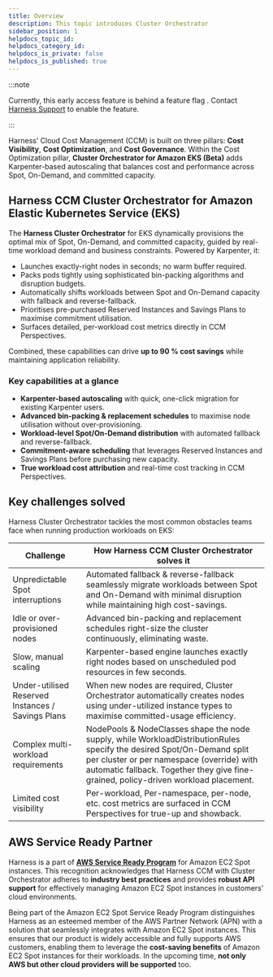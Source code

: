```yaml
---
title: Overview
description: This topic introduces Cluster Orchestrator
sidebar_position: 1
helpdocs_topic_id: 
helpdocs_category_id: 
helpdocs_is_private: false
helpdocs_is_published: true
---
```


:::note

Currently, this early access feature is behind a feature flag . Contact [Harness Support](mailto:support@harness.io) to enable the feature.

:::

Harness’ Cloud Cost Management (CCM) is built on three pillars: **Cost Visibility**, **Cost Optimization**, and **Cost Governance**.
Within the Cost Optimization pillar, **Cluster Orchestrator for Amazon EKS (Beta)** adds Karpenter-based autoscaling that balances cost and performance across Spot, On-Demand, and committed capacity.

## Harness CCM Cluster Orchestrator for Amazon Elastic Kubernetes Service (EKS)

The **Harness Cluster Orchestrator** for EKS dynamically provisions the optimal mix of Spot, On-Demand, and committed capacity, guided by real-time workload demand and business constraints. Powered by Karpenter, it:

* Launches exactly-right nodes in seconds; no warm buffer required.
* Packs pods tightly using sophisticated bin-packing algorithms and disruption budgets.
* Automatically shifts workloads between Spot and On-Demand capacity with fallback and reverse-fallback.
* Prioritises pre-purchased Reserved Instances and Savings Plans to maximise commitment utilisation.
* Surfaces detailed, per-workload cost metrics directly in CCM Perspectives.

Combined, these capabilities can drive **up to 90 % cost savings** while maintaining application reliability.

### Key capabilities at a glance

- **Karpenter-based autoscaling** with quick, one-click migration for existing Karpenter users.
- **Advanced bin-packing & replacement schedules** to maximise node utilisation without over-provisioning.
- **Workload-level Spot/On-Demand distribution** with automated fallback and reverse-fallback.
- **Commitment-aware scheduling** that leverages Reserved Instances and Savings Plans before purchasing new capacity.
- **True workload cost attribution** and real-time cost tracking in CCM Perspectives.

## Key challenges solved

Harness Cluster Orchestrator tackles the most common obstacles teams face when running production workloads on EKS:

| Challenge | How Harness CCM Cluster Orchestrator solves it |
|-----------|------------------------------------|
| Unpredictable Spot interruptions | Automated fallback & reverse-fallback seamlessly migrate workloads between Spot and On-Demand with minimal disruption while maintaining high cost-savings. |
| Idle or over-provisioned nodes | Advanced bin-packing and replacement schedules right-size the cluster continuously, eliminating waste. |
| Slow, manual scaling | Karpenter-based engine launches exactly right nodes based on unscheduled pod resources in few seconds. |
| Under-utilised Reserved Instances / Savings Plans | When new nodes are required, Cluster Orchestrator automatically creates nodes using under-utilized instance types to maximise committed-usage efficiency. |
| Complex multi-workload requirements | NodePools & NodeClasses shape the node supply, while WorkloadDistributionRules specify the desired Spot/On-Demand split per cluster or per namespace (override) with automatic fallback. Together they give fine-grained, policy-driven workload placement. |
| Limited cost visibility | Per-workload, Per-namespace, per-node, etc. cost metrics are surfaced in CCM Perspectives for true-up and showback. |


## AWS Service Ready Partner

Harness is a part of [**AWS Service Ready Program**](https://aws.amazon.com/blogs/apn/optimize-cost-and-performance-with-amazon-ec2-spot-ready-partners/) for Amazon EC2 Spot instances. This recognition acknowledges that Harness CCM with Cluster Orchestrator adheres to **industry best practices** and provides **robust API support** for effectively managing Amazon EC2 Spot instances in customers' cloud environments.

Being part of the Amazon EC2 Spot Service Ready Program distinguishes Harness as an esteemed member of the AWS Partner Network (APN) with a solution that seamlessly integrates with Amazon EC2 Spot instances. This ensures that our product is widely accessible and fully supports AWS customers, enabling them to leverage the **cost-saving benefits** of Amazon EC2 Spot instances for their workloads. In the upcoming time, **not only AWS but other cloud providers will be supported** too. 
